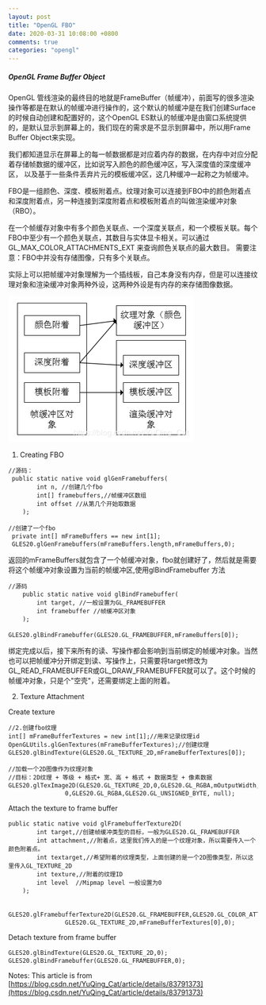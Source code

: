 ```yaml
---
layout: post
title: "OpenGL FBO"
date: 2020-03-31 10:08:00 +0800
comments: true
categories: "opengl"
---
```


##### OpenGL Frame Buffer Object

OpenGL 管线渲染的最终目的地就是FrameBuffer（帧缓冲），前面写的很多渲染操作等都是在默认的帧缓冲进行操作的，这个默认的帧缓冲是在我们创建Surface
的时候自动创建和配置好的，这个OpenGL ES默认的帧缓冲是由窗口系统提供的，是默认显示到屏幕上的，我们现在的需求是不显示到屏幕中，所以用Frame Buffer Object来实现。

我们都知道显示在屏幕上的每一帧数据都是对应着内存的数据，在内存中对应分配着存储帧数据的缓冲区，比如说写入颜色的颜色缓冲区，写入深度值的深度缓冲区，
以及基于一些条件丢弃片元的模板缓冲区，这几种缓冲一起称之为帧缓冲。

FBO是一组颜色、深度、模板附着点。纹理对象可以连接到FBO中的颜色附着点和深度附着点，另一种连接到深度附着点和模板附着点的叫做渲染缓冲对象（RBO）。

在一个帧缓存对象中有多个颜色关联点、一个深度关联点，和一个模板关联。每个FBO中至少有一个颜色关联点，其数目与实体显卡相关。可以通过GL_MAX_COLOR_ATTACHMENTS_EXT
来查询颜色关联点的最大数目。
需要注意：FBO中并没有存储图像，只有多个关联点。

实际上可以把帧缓冲对象理解为一个插线板，自己本身没有内存，但是可以连接纹理对象和渲染缓冲对象两种外设，这两种外设是有内存的来存储图像数据。

![](/images/blog/opengl/opengl_fbo.png)


1. Creating FBO

```
//源码：
 public static native void glGenFramebuffers(
        int n, //创建几个fbo
        int[] framebuffers,//帧缓冲区数组
        int offset //从第几个开始取数据
    );

//创建了一个fbo
 private int[] mFrameBuffers == new int[1];
 GLES20.glGenFramebuffers(mFrameBuffers.length,mFrameBuffers,0);
```

返回的mFrameBuffers就包含了一个帧缓冲对象，fbo就创建好了，然后就是需要将这个帧缓冲对象设置为当前的帧缓冲区,使用glBindFramebuffer 方法


```
//源码
    public static native void glBindFramebuffer(
        int target, //一般设置为GL_FRAMEBUFFER
        int framebuffer //帧缓冲区对象
    );
    
GLES20.glBindFramebuffer(GLES20.GL_FRAMEBUFFER,mFrameBuffers[0]);
```

绑定完成以后，接下来所有的读、写操作都会影响到当前绑定的帧缓冲对象。当然也可以把帧缓冲分开绑定到读、写操作上，只需要将target修改为
GL_READ_FRAMEBUFFER或GL_DRAW_FRAMEBUFFER就可以了。这个时候的帧缓冲对象，只是个"空壳"，还需要绑定上面的附着。

2. Texture Attachment

Create texture
```
//2.创建fbo纹理
int[] mFrameBufferTextures = new int[1];//用来记录纹理id
OpenGLUtils.glGenTextures(mFrameBufferTextures);//创建纹理
GLES20.glBindTexture(GLES20.GL_TEXTURE_2D,mFrameBufferTextures[0]);

//加载一个2D图像作为纹理对象
//目标：2D纹理 + 等级 + 格式+ 宽、高 + 格式 + 数据类型 + 像素数据
GLES20.glTexImage2D(GLES20.GL_TEXTURE_2D,0,GLES20.GL_RGBA,mOutputWidth,mOutputHeight,
                0,GLES20.GL_RGBA,GLES20.GL_UNSIGNED_BYTE, null);
```

Attach the texture to frame buffer

```
public static native void glFramebufferTexture2D(
        int target,//创建帧缓冲类型的目标，一般为GLES20.GL_FRAMEBUFFER
        int attachment,//附着点，这里我们传入的是一个纹理对象，所以需要传入一个颜色附着点。
        int textarget,//希望附着的纹理类型，上面创建的是一个2D图像类型，所以这里传入GL_TEXTURE_2D
        int texture,//附着的纹理ID
        int level  //Mipmap level 一般设置为0
    );
    
 GLES20.glFramebufferTexture2D(GLES20.GL_FRAMEBUFFER,GLES20.GL_COLOR_ATTACHMENT0,
                GLES20.GL_TEXTURE_2D,mFrameBufferTextures[0],0);    
```

Detach texture from frame buffer
```
GLES20.glBindTexture(GLES20.GL_TEXTURE_2D,0);
GLES20.glBindFramebuffer(GLES20.GL_FRAMEBUFFER,0);
```


Notes: This article is from [https://blog.csdn.net/YuQing_Cat/article/details/83791373](https://blog.csdn.net/YuQing_Cat/article/details/83791373)